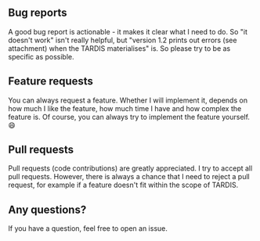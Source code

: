 ## Bug reports

A good bug report is actionable - it makes it clear what I need to do. So "it doesn't work" isn't really helpful, but "version 1.2 prints out errors (see attachment) when the TARDIS materialises" is. So please try to be as specific as possible.

## Feature requests

You can always request a feature. Whether I will implement it, depends on how much I like the feature, how much time I have and how complex the feature is. Of course, you can always try to implement the feature yourself. :smile:

## Pull requests

Pull requests (code contributions) are greatly appreciated. I try to accept all pull requests. However, there is always a chance that I need to reject a pull request, for example if a feature doesn't fit within the scope of TARDIS.

## Any questions?

If you have a question, feel free to open an issue.
